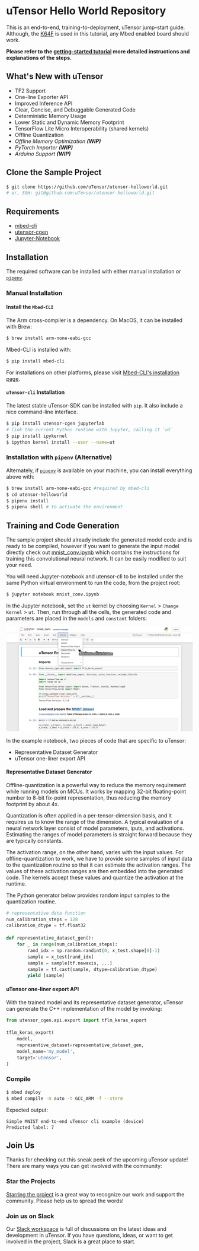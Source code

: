 # uTensor Hello World Repository
This is an end-to-end, training-to-deployment, uTensor jump-start guide.
Although, the [K64F](https://os.mbed.com/platforms/FRDM-K64F/) is used in this tutorial, any Mbed enabled board should work.

**Please refer to the [getting-started tutorial](docs/getting-started.md) more detailed instructions and explanations of the steps.**

## What's New with uTensor
- TF2 Support
- One-line Exporter API
- Improved Inference API
- Clear, Concise, and Debuggable Generated Code
- Deterministic Memory Usage
- Lower Static and Dynamic Memory Footprint
- TensorFlow Lite Micro Interoperability (shared kernels)
- Offline Quantization
- *Offline Memory Optimization **(WIP)***
- *PyTorch Importer **(WIP)***
- *Arduino Support **(WIP)***

## Clone the Sample Project
```bash
$ git clone https://github.com/uTensor/utensor-helloworld.git
# or, SSH: git@github.com:uTensor/utensor-helloworld.git
```

## Requirements
- [mbed-cli](https://os.mbed.com/docs/mbed-os/v6.0/build-tools/install-and-set-up.html)
- [utensor-cgen](https://github.com/uTensor/utensor_cgen)
- [Jupyter-Notebook](https://jupyter.org)

## Installation
The required software can be installed with either manual installation or [`pipenv`](https://github.com/pypa/pipenv).

### Manual Installation

#### Install the `Mbed-CLI`
The Arm cross-compiler is a dependency. On MacOS, it can be installed with Brew:
```bash
$ brew install arm-none-eabi-gcc
```
Mbed-CLI is installed with:
```bash
$ pip install mbed-cli
```

For installations on other platforms, please visit [Mbed-CLI's installation page](https://os.mbed.com/docs/mbed-os/v6.0/quick-start/build-with-mbed-cli.html).

#### `uTensor-cli` Installation
The latest stable uTensor-SDK can be installed with `pip`. It also include a nice command-line interface.
```bash
$ pip install utensor-cgen jupyterlab
# link the current Python runtime with Jupyter, calling it `ut`
$ pip install ipykernel
$ ipython kernel install --user --name=ut
```

### Installation with `pipenv` (Alternative)

Alternately, if [`pipenv`](https://github.com/pypa/pipenv) is available on your machine, you can install everything above with:

```bash
$ brew install arm-none-eabi-gcc #required by mbed-cli
$ cd utensor-helloworld
$ pipenv install
$ pipenv shell # to activate the environment
```


## Training and Code Generation
The sample project should already include the generated model code and is ready to be compiled, however if you want to generate the input model directly check out [mnist_conv.ipynb](https://github.com/uTensor/utensor-helloworld/blob/re-arch-rc1/mnist_conv.ipynb) which contains the instructions for training this convolutional neural network. It can be easily modified to suit your need.

You will need Jupyter-notebook and utensor-cli to be installed under the same Python virtual environment to run the code, from the project root:
```bash
$ jupyter notebook mnist_conv.ipynb
```
In the Jupyter notebook, set the `ut` kernel by choosing `Kernel` > `Change Kernel` > `ut`. Then, run through all the cells, the generated code and parameters are placed in the `models` and `constant` folders:

![alt text](docs/img/jupyter_run.png "Running Jupyter Notebook")

In the example notebook, two pieces of code that are specific to uTensor:
- Representative Dataset Generator
- uTensor one-liner export API

#### Representative Dataset Generator
Offline-quantization is a powerful way to reduce the memory requirement while running models on MCUs. It works by mapping 32-bit floating-point number to 8-bit fix-point representation, thus reducing the memory footprint by about 4x.

 Quantization is often applied in a per-tensor-dimension basis, and it requires us to know the range of the dimension. A typical evaluation of a neural network layer consist of model parameters, iputs, and activations. Estimating the ranges of model parameters is straight forward because they are typically constants.

The activation range, on the other hand, varies with the input values. For offline-quantization to work, we have to provide some samples of input data to the quantization routine so that it can estimate the activation ranges. The values of these activation ranges are then embedded into the generated code. The kernels accept these values and quantize the activation at the runtime.

The Python generator below provides random input samples to the quantization routine.
 
```python
# representative data function
num_calibration_steps = 128
calibration_dtype = tf.float32

def representative_dataset_gen():
    for _ in range(num_calibration_steps):
        rand_idx = np.random.randint(0, x_test.shape[0]-1)
        sample = x_test[rand_idx]
        sample = sample[tf.newaxis, ...]
        sample = tf.cast(sample, dtype=calibration_dtype)
        yield [sample]
```

#### uTensor one-liner export API
With the trained model and its representative dataset generator, uTensor can generate the C++ implementation of the model by invoking:

```python
from utensor_cgen.api.export import tflm_keras_export

tflm_keras_export(
    model,
    representive_dataset=representative_dataset_gen,
    model_name='my_model',
    target='utensor',
)
```

### Compile
```bash
$ mbed deploy
$ mbed compile -m auto -t GCC_ARM -f --sterm
```
Expected output:

```
Simple MNIST end-to-end uTensor cli example (device)
Predicted label: 7
```

## Join Us
Thanks for checking out this sneak peek of the upcoming uTensor update! There are many ways you can get involved with the community:
### Star the Projects
[Starring the project](https://github.com/uTensor/uTensor) is a great way to recognize our work and support the community. Please help us to spread the words!
### Join us on Slack
Our [Slack workspace](https://join.slack.com/t/utensor/shared_invite/zt-6vf9jocy-lzk5Aw11Z8M9GPf_KS5I~Q) is full of discussions on the latest ideas and development in uTensor. If you have questions, ideas, or want to get involved in the project, Slack is a great place to start.